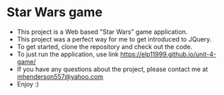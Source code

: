 # Star Wars game

* This project is a Web based "Star Wars" game application.
* This project was a perfect way for me to get introduced to JQuery.
* To get started, clone the repository and check out the code.
* To just run the application, use link https://elp11999.github.io/unit-4-game/
* If you have any questions about the project, please contact me at mhenderson557@yahoo.com
* Enjoy :) 
